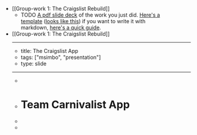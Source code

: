 - [[Group-work 1: The Craigslist Rebuild]]
	- TODO [A pdf slide deck](https://visme.co/blog/slide-deck/) of the work you just did. [Here's a template](https://github.com/msimbo/markdown-templates/blob/main/hackmd-demo-presentation.md) ([looks like this](https://hackmd.io/@deletosh/msb-tpl-slide#/)) if you want to write it with markdown, [here's a quick guide](https://hackmd.io/c/tutorials/%2Fs%2Fhow-to-create-slide-deck).
- [[Group-work 1: The Craigslist Rebuild]]
	- ---
	- title: The Craigslist App
	- tags: ["msimbo", "presentation"]
	- type: slide
	- ---
	-
	- # Team Carnivalist App
	-
	- <!-- A Screenshot of a section of the App) -- >
	- ![A Screenshot of a section of the App](https://i.imgur.com/raMU5TC.png){:height 542, :width 573}
	- ---
	-
	- ### 🤔 Problem
	- <!-- Share a brief detail on the problem you're trying to solve) -- >
	- #### `Description:` Craigslist has hired our Team Carnival to help re-design three sections of their website
	- >The ULEM's MSIMBO code academy group project. MSB-FY23C1 - Team Carnival - The Craigslist Rebuild
	-
	- ---
	-
	- ### 😃 Solution
	- <!-- Share your brief solution to this problem, your description should be non-technical) -- >
	- #### `Goals:` Completing tasks utilizing HTML and CSS to make sure Craigslist refactoring works smoothly and as designed.
	-
	- ---
	-
	- ### 🛤️ The Process
	- <!-- itemized the key parts of your process for building this app (framed around the milestones) -- >
	- - [x] Milestone 1: HTML, CSS, Figma
		- - [x] Bootstrap TailwindCSS
		- - [x] Git
			- - [x] Create group project repository
			- - [x] Create a branch for each contributor
			- - [x] Assign issues to contributors
		- - [x] Validate initial push to Vercel
		- - [x] Figma prototype mock up
			- - Frame 1 - Main page
			- - Frame 2 - Community
			- - Frame 3 - Blog
		- - [x] HTML design
			- - [x] Page 1 - Main
				- - [x] Create templates, layouts and basic structures for header, main section and footer
				- - [x] Link community category to page 2
				- - [x] Design header and footer to show on each page
				- - [x] Design search bar
				- - [x] Design category bar
			- - [x] Page 2 - Community
				- - [x] Create templates, layouts and basic structures
				- - [x] Link Blog link to page 3
				- - [x] Decide on how many lists / paragraphs to show on community page
				- - [x] Add dates of when content was added to Craigslist
				- - [x] Check box and filter option in the side nav
			- - [x] Page 3 - Blog
				- - [x] Create templates, layouts and basic structures
				- - [x] Link Logo to page 1
				- - [x] Decide on how many lists / paragraphs to show on blog page
				- - [x] Add dates of when content was added to Craigslist
				- - [x] Add archived link to the side nav
		- - [x] CSS design
			- - Decide on correct balance of colors, tone and theme strategy
			- - Design solves user experience problems
			- - Addressing different needs by providing user friendly style
			- - Minimalist design and eye catching font family, size and weight
			- - Implement sufficient use of spacing, positioning, and proximity
			- - Consistency in design and smooth UX
		- - [x] Production
			- - [x] Fork the final design from MSIMBO organization to personal GitHub
			- - [x] Deploy to Vercel
			- - [x] Test HTML & CSS Wirefame on Vercel
			- - [x] Submit the GitHub, Vercel, and Slide deck link
	-
	- ---
	-
	- <!-- itemized the techologies your used -- >
	- ### ⚙️ Stack & Technologies
	- - Figma
	- - HTML
	- - TailwindCSS
	- - DaisyUI
	- - GitHub
	- - Vercel
	- - Webstorm